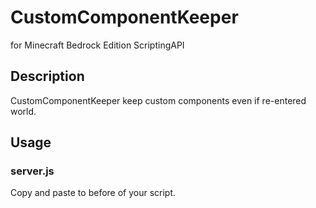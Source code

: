 # CustomComponentKeeper
for Minecraft Bedrock Edition ScriptingAPI

## Description
CustomComponentKeeper keep custom components even if re-entered world.

## Usage
### server.js
Copy and paste to before of your script.
